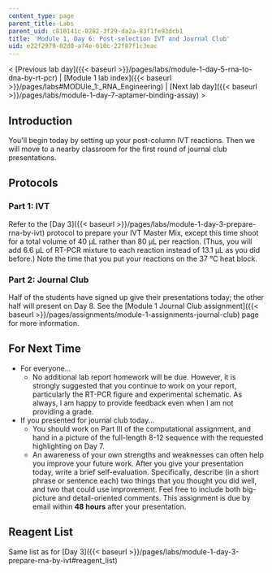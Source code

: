 ```yaml
---
content_type: page
parent_title: Labs
parent_uid: c810141c-0282-3f29-da2a-83f1fe93dcb1
title: 'Module 1, Day 6: Post-selection IVT and Journal Club'
uid: e22f2979-02d0-a74e-610c-22f87f1c3eac
---
```


< [Previous lab day]({{< baseurl >}}/pages/labs/module-1-day-5-rna-to-dna-by-rt-pcr) | [Module 1 lab index]({{< baseurl >}}/pages/labs#MODUle_1:_RNA_Engineering) | [Next lab day]({{< baseurl >}}/pages/labs/module-1-day-7-aptamer-binding-assay) >

Introduction
------------

You'll begin today by setting up your post-column IVT reactions. Then we will move to a nearby classroom for the first round of journal club presentations.

Protocols
---------

### Part 1: IVT

Refer to the [Day 3]({{< baseurl >}}/pages/labs/module-1-day-3-prepare-rna-by-ivt) protocol to prepare your IVT Master Mix, except this time shoot for a total volume of 40 μL rather than 80 μL per reaction. (Thus, you will add 6.6 μL of RT-PCR mixture to each reaction instead of 13.1 μL as you did before.) Note the time that you put your reactions on the 37 °C heat block.

### Part 2: Journal Club

Half of the students have signed up give their presentations today; the other half will present on Day 8. See the [Module 1 Journal Club assignment]({{< baseurl >}}/pages/assignments/module-1-assignments-journal-club) page for more information.

For Next Time
-------------

*   For everyone...
    *   No additional lab report homework will be due. However, it is strongly suggested that you continue to work on your report, particularly the RT-PCR figure and experimental schematic. As always, I am happy to provide feedback even when I am not providing a grade.
*   If you presented for journal club today...
    *   You should work on Part III of the computational assignment, and hand in a picture of the full-length 8-12 sequence with the requested highlighting on Day 7.
    *   An awareness of your own strengths and weaknesses can often help you improve your future work. After you give your presentation today, write a brief self-evaluation. Specifically, describe (in a short phrase or sentence each) two things that you thought you did well, and two that could use improvement. Feel free to include both big-picture and detail-oriented comments. This assignment is due by email within **48 hours** after your presentation.

Reagent List
------------

Same list as for [Day 3]({{< baseurl >}}/pages/labs/module-1-day-3-prepare-rna-by-ivt#reagent_list)